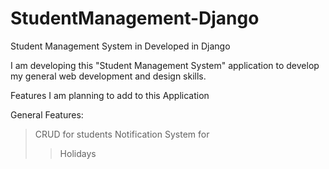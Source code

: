 # StudentManagement-Django
Student Management System in Developed in Django

I am developing this "Student Management System" application to develop my general web development and design skills.

Features I am planning to add to this Application

General Features:	
> CRUD for students
> Notification System for 
>> Holidays
>> 
> 
